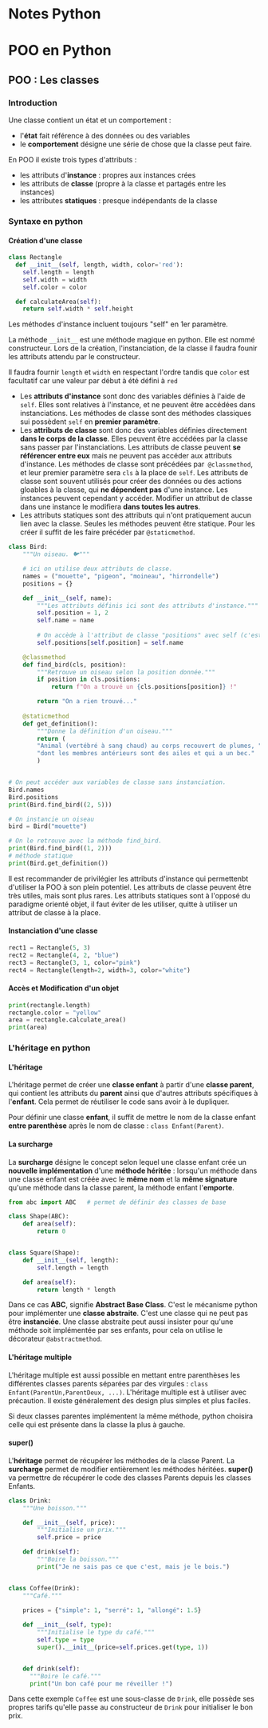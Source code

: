 # Notes Python

# POO en Python

## POO : Les classes

### Introduction

Une classe contient un état et un comportement :
- l'**état** fait référence à des données ou des variables
- le **comportement** désigne une série de chose que la classe peut faire.

En POO il existe trois types d'attributs :
- les attributs d'**instance** : propres aux instances crées
- les attributs de **classe** (propre à la classe et partagés entre les instances)
- les attributes **statiques** : presque indépendants de la classe

### Syntaxe en python

#### Création d'une classe

``` python
class Rectangle
  def __init__(self, length, width, color='red'):
    self.length = length
    self.width = width
    self.color = color

  def calculateArea(self):
    return self.width * self.height

```

Les méthodes d'instance incluent toujours "self" en 1er paramètre.

La méthode `__init__` est une méthode magique en python. Elle est nommé constructeur.
Lors de la création, l'instanciation, de la classe il faudra founir les attributs attendu par le constructeur. 

Il faudra fournir `length` et `width` en respectant l'ordre tandis que ``color`` est facultatif car une valeur par début à été défini à ``red``

- Les **attributs d'instance** sont donc des variables définies à l'aide de ``self``. Elles sont relatives à l'instance, et ne peuvent être accédées dans instanciations. Les méthodes de classe sont des méthodes classiques sui possèdent ``self`` en **premier paramètre**.
- Les **attributs de classe** sont donc des variables définies directement **dans le corps de la classe**. Elles peuvent être accédées par la classe sans passer par l'instanciations. Les attributs de classe peuvent **se référencer entre eux** mais ne peuvent pas accéder aux attributs d'instance. Les méthodes de classe sont précédées par`` @classmethod``, et leur premier paramètre sera ``cls`` à la place de ``self``. Les attributs de classe sont souvent utilisés pour créer des données ou des actions gloables à la classe, qui **ne dépendent pas** d'une instance. Les instances peuvent cependant y accéder. Modifier un attribut de classe dans une instance le modifiera **dans toutes les autres**.
- Les attributs statiques sont des attributs qui n'ont pratiquement aucun lien avec la classe. Seules les méthodes peuvent être statique. Pour les créer il suffit de les faire précéder par ``@staticmethod``.

``` python
class Bird:
    """Un oiseau. 🐦"""

    # ici on utilise deux attributs de classe.
    names = ("mouette", "pigeon", "moineau", "hirrondelle")
    positions = {}

    def __init__(self, name):
        """Les attributs définis ici sont des attributs d'instance."""
        self.position = 1, 2
        self.name = name
        
        # On accède à l'attribut de classe "positions" avec self (c'est possible).
        self.positions[self.position] = self.name

    @classmethod
    def find_bird(cls, position):
        """Retrouve un oiseau selon la position donnée."""
        if position in cls.positions:
            return f"On a trouvé un {cls.positions[position]} !"

        return "On a rien trouvé..."
    
    @staticmethod
    def get_definition():
        """Donne la définition d'un oiseau."""
        return (
        "Animal (vertébré à sang chaud) au corps recouvert de plumes, "
        "dont les membres antérieurs sont des ailes et qui a un bec."
        )


# On peut accéder aux variables de classe sans instanciation.
Bird.names
Bird.positions
print(Bird.find_bird((2, 5)))

# On instancie un oiseau
bird = Bird("mouette")

# On le retrouve avec la méthode find_bird.
print(Bird.find_bird((1, 2)))
# méthode statique
print(Bird.get_definition())
```

Il est recommander de privilégier les attributs d'instance qui permettenbt d'utiliser la POO à son plein potentiel. Les attributs de classe peuvent être très utiles, mais sont plus rares. Les attributs statiques sont à l'opposé du paradigme orienté objet, il faut éviter de les utiliser, quitte à utiliser un attribut de classe à la place.

#### Instanciation d'une classe

``` python
rect1 = Rectangle(5, 3)
rect2 = Rectangle(4, 2, "blue")
rect3 = Rectangle(3, 1, color="pink")
rect4 = Rectangle(length=2, width=3, color="white")
```

#### Accès et Modification d'un objet

``` python
print(rectangle.length)
rectangle.color = "yellow"
area = rectangle.calculate_area()
print(area)
```

### L'héritage en python

#### L'héritage

L'héritage permet de créer une **classe enfant** à partir d'une **classe parent**, qui contient les attributs du **parent** ainsi que d'autres attributs spécifiques à l'**enfant**. Cela permet de réutiliser le code sans avoir à le dupliquer.

Pour définir une classe **enfant**, il suffit de mettre le nom de la classe enfant **entre parenthèse** après le nom de classe : ``class Enfant(Parent)``.

#### La surcharge

La **surcharge** désigne le concept selon lequel une classe enfant crée un **nouvelle implémentation** d'une **méthode héritée** : lorsqu'un méthode dans une classe enfant est créée avec le **même nom** et la **même signature** qu'une méthode dans la classe parent, la méthode enfant l'**emporte**.

``` python
from abc import ABC   # permet de définir des classes de base

class Shape(ABC):
    def area(self):
        return 0


class Square(Shape):
    def __init__(self, length):
        self.length = length

    def area(self):
        return length * length
```
Dans ce cas **ABC**, signifie **Abstract Base Class**. C'est le mécanisme python pour implémenter une **classe abstraite**. C'est une classe qui ne peut pas être **instanciée**. Une classe abstraite peut aussi insister pour qu'une méthode soit implémentée par ses enfants, pour cela on utilise le décorateur ``@abstractmethod``.

#### L'héritage multiple

L'héritage multiple est aussi possible en mettant entre parenthèses les différentes classes parents séparées par des virgules : ``class Enfant(ParentUn,ParentDeux, ...)``. L'héritage multiple est à utiliser avec précaution. Il existe généralement des design plus simples et plus faciles.

Si deux classes parentes implémentent la même méthode, python choisira celle qui est présente dans la classe la plus à gauche.


#### super()

L'**héritage** permet de récupérer les méthodes de la classe Parent. La **surcharge** permet de modifier entièrement les méthodes héritées. **super()** va permettre de récupérer le code des classes Parents depuis les classes Enfants.

``` python
class Drink:
    """Une boisson."""

    def __init__(self, price):
        """Initialise un prix."""
        self.price = price

    def drink(self):
        """Boire la boisson."""
        print("Je ne sais pas ce que c'est, mais je le bois.")


class Coffee(Drink):
    """Café."""
    
    prices = {"simple": 1, "serré": 1, "allongé": 1.5}

    def __init__(self, type):
        """Initialise le type du café."""
        self.type = type
        super().__init__(price=self.prices.get(type, 1))


    def drink(self):
      """Boire le café."""
      print("Un bon café pour me réveiller !")
```

Dans cette exemple ``Coffee`` est une sous-classe de ``Drink``, elle possède ses propres tarifs qu'elle passe au constructeur de ``Drink`` pour initialiser le bon prix.



``` python
```

``` python
```

``` python
```
``` python
```

``` python
```

``` python
```

``` python
```

``` python
```

``` python
```

``` python
```

``` python
```
``` python
```

``` python
```

``` python
```

``` python
```

``` python
```

``` python
```

``` python
```

``` python
```
``` python
```

``` python
```

``` python
```

``` python
```

``` python
```

``` python
```

``` python
```

``` python
```
``` python
```

``` python
```

``` python
```

``` python
```

``` python
```

``` python
```

``` python
```

``` python
```
``` python
```

``` python
```

``` python
```

``` python
```

``` python
```

``` python
```

``` python
```

``` python
```
``` python
```

``` python
```

``` python
```

``` python
```

``` python
```

``` python
```

``` python
```

``` python
```





``` python
```

``` python
```

``` python
```

``` python
```

``` python
```

``` python
```

``` python
```

``` python
```